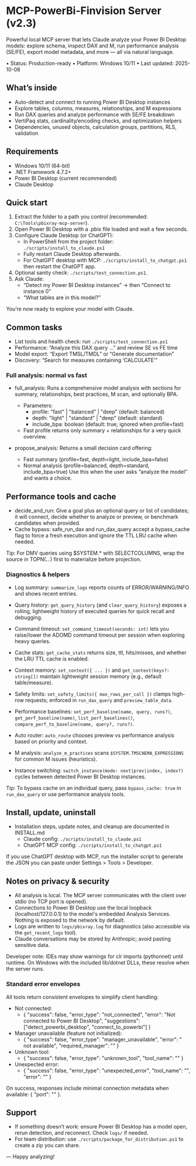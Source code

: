 # MCP-PowerBi-Finvision Server (v2.3)

Powerful local MCP server that lets Claude analyze your Power BI Desktop models: explore schema, inspect DAX and M, run performance analysis (SE/FE), export model metadata, and more — all via natural language.

• Status: Production-ready  • Platform: Windows 10/11  • Last updated: 2025-10-08

## What’s inside

- Auto-detect and connect to running Power BI Desktop instances
- Explore tables, columns, measures, relationships, and M expressions
- Run DAX queries and analyze performance with SE/FE breakdown
- VertiPaq stats, cardinality/encoding checks, and optimization helpers
- Dependencies, unused objects, calculation groups, partitions, RLS, validation

## Requirements

- Windows 10/11 (64-bit)
- .NET Framework 4.7.2+
- Power BI Desktop (current recommended)
- Claude Desktop

## Quick start

1) Extract the folder to a path you control (recommended: `C:\Tools\pbixray-mcp-server`).
2) Open Power BI Desktop with a .pbix file loaded and wait a few seconds.
3) Configure Claude Desktop (or ChatGPT):
	- In PowerShell from the project folder: `./scripts/install_to_claude.ps1`
	- Fully restart Claude Desktop afterwards.
	- For ChatGPT desktop with MCP: `./scripts/install_to_chatgpt.ps1` then restart the ChatGPT app.
4) Optional sanity check: `./scripts/test_connection.ps1`.
5) Ask Claude:
	- “Detect my Power BI Desktop instances” → then “Connect to instance 0”
	- “What tables are in this model?”

You’re now ready to explore your model with Claude.

## Common tasks

- List tools and health check: run `./scripts/test_connection.ps1`
- Performance: “Analyze this DAX query …” and review SE vs FE time
- Model export: “Export TMSL/TMDL” or “Generate documentation”
- Discovery: “Search for measures containing ‘CALCULATE’”

### Full analysis: normal vs fast

- full_analysis: Runs a comprehensive model analysis with sections for summary, relationships, best practices, M scan, and optionally BPA.
	- Parameters:
		- profile: "fast" | "balanced" | "deep" (default: balanced)
		- depth: "light" | "standard" | "deep" (default: standard)
		- include_bpa: boolean (default: true; ignored when profile=fast)
	- Fast profile returns only summary + relationships for a very quick overview.

- propose_analysis: Returns a small decision card offering:
	- Fast summary (profile=fast, depth=light, include_bpa=false)
	- Normal analysis (profile=balanced, depth=standard, include_bpa=true)
	Use this when the user asks “analyze the model” and wants a choice.

## Performance tools and cache

 
- decide_and_run: Give a goal plus an optional query or list of candidates; it will connect, decide whether to analyze or preview, or benchmark candidates when provided.
- Cache bypass: safe_run_dax and run_dax_query accept a bypass_cache flag to force a fresh execution and ignore the TTL LRU cache when needed.

Tip: For DMV queries using $SYSTEM.* with SELECTCOLUMNS, wrap the source in TOPN(...) first to materialize before projection.

### Diagnostics & helpers

- Log summary: `summarize_logs` reports counts of ERROR/WARNING/INFO and shows recent entries.
- Query history: `get_query_history` (and `clear_query_history`) exposes a rolling, lightweight history of executed queries for quick recall and debugging.
- Command timeout: `set_command_timeout(seconds: int)` lets you raise/lower the ADOMD command timeout per session when exploring heavy queries.
- Cache stats: `get_cache_stats` returns size, ttl, hits/misses, and whether the LRU TTL cache is enabled.
- Context memory: `set_context({ ... })` and `get_context(keys?: string[])` maintain lightweight session memory (e.g., default table/measure).
- Safety limits: `set_safety_limits({ max_rows_per_call })` clamps high-row requests; enforced in `run_dax_query` and `preview_table_data`.
 
- Performance baselines: `set_perf_baseline(name, query, runs?)`, `get_perf_baseline(name)`, `list_perf_baselines()`, `compare_perf_to_baseline(name, query?, runs?)`.
- Auto router: `auto_route` chooses preview vs performance analysis based on priority and context.
- M analysis: `analyze_m_practices` scans `$SYSTEM.TMSCHEMA_EXPRESSIONS` for common M issues (heuristics).
- Instance switching: `switch_instance(mode: next|prev|index, index?)` cycles between detected Power BI Desktop instances.

Tip: To bypass cache on an individual query, pass `bypass_cache: true` in `run_dax_query` or use performance analysis tools.

## Install, update, uninstall

- Installation steps, update notes, and cleanup are documented in INSTALL.md
	- Claude config: `./scripts/install_to_claude.ps1`
	- ChatGPT MCP config: `./scripts/install_to_chatgpt.ps1`

If you use ChatGPT desktop with MCP, run the installer script to generate the JSON you can paste under Settings > Tools > Developer.

## Notes on privacy & security

- All analysis is local. The MCP server communicates with the client over stdio (no TCP port is opened).
- Connections to Power BI Desktop use the local loopback (localhost/127.0.0.1) to the model's embedded Analysis Services. Nothing is exposed to the network by default.
- Logs are written to `logs/pbixray.log` for diagnostics (also accessible via the `get_recent_logs` tool).
- Claude conversations may be stored by Anthropic; avoid pasting sensitive data.

Developer note: IDEs may show warnings for clr imports (pythonnet) until runtime. On Windows with the included lib/dotnet DLLs, these resolve when the server runs.

### Standard error envelopes

All tools return consistent envelopes to simplify client handling:

- Not connected:
	- { "success": false, "error_type": "not_connected", "error": "Not connected to Power BI Desktop", "suggestions": ["detect_powerbi_desktop", "connect_to_powerbi"] }
- Manager unavailable (feature not initialized):
	- { "success": false, "error_type": "manager_unavailable", "error": "<manager> not available", "required_manager": "<manager>" }
- Unknown tool:
	- { "success": false, "error_type": "unknown_tool", "tool_name": "<name>" }
- Unexpected error:
	- { "success": false, "error_type": "unexpected_error", "tool_name": "<name>", "error": "<message>" }

On success, responses include minimal connection metadata when available: { "port": "<desktop-port>" }.

## Support

- If something doesn’t work: ensure Power BI Desktop has a model open, rerun detection, and reconnect. Check `logs/` if needed.
- For team distribution: use `./scripts/package_for_distribution.ps1` to create a zip you can share.

— Happy analyzing!
